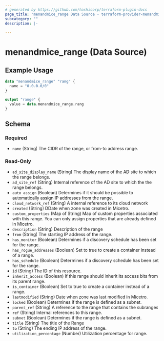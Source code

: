 ```yaml
---
# generated by https://github.com/hashicorp/terraform-plugin-docs
page_title: "menandmice_range Data Source - terraform-provider-menandmice"
subcategory: ""
description: |-
  
---
```


# menandmice_range (Data Source)



## Example Usage

```terraform
data "menandmice_range" "rang" {
  name = "0.0.0.0/0"
}

output "range" {
  value = data.menandmice_range.rang
}
```

<!-- schema generated by tfplugindocs -->
## Schema

### Required

- `name` (String) The CIDR of the range, or from-to address range.

### Read-Only

- `ad_site_display_name` (String) The display name of the AD site to which the range belongs.
- `ad_site_ref` (String) Internal reference of the AD site to which the the range belongs.
- `auto_assign` (Boolean) Determines if it should be possible to automatically assign IP addresses from the range.
- `cloud_network_ref` (String) A internal reference to its cloud network
- `created` (String) DDate when zone was created in Micetro.
- `custom_properties` (Map of String) Map of custom properties associated with this range. You can only assign properties that are already defined in Micetro.
- `description` (String) Description of the range
- `from` (String) The starting IP address of the range.
- `has_monitor` (Boolean) Determines if a discovery schedule has been set for the range.
- `has_rogue_addresses` (Boolean) Set to true to create a container instead of a range.
- `has_schedule` (Boolean) Determines if a discovery schedule has been set for the range.
- `id` (String) The ID of this resource.
- `inherit_access` (Boolean) If this range should inherit its access bits from its parent range.
- `is_container` (Boolean) Set to true to create a container instead of a range.
- `lastmodified` (String) Date when zone was last modified in Micetro.
- `locked` (Boolean) Determines if the range is defined as a subnet.
- `parent_ref` (String) A reference to the range that contains the subranges
- `ref` (String) Internal references to this range.
- `subnet` (Boolean) Determines if the range is defined as a subnet.
- `title` (String) The title of the Range
- `to` (String) The ending IP address of the range.
- `utilization_percentage` (Number) Utilization percentage for range.


